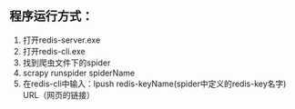## 程序运行方式：

1. 打开redis-server.exe
2. 打开redis-cli.exe
3. 找到爬虫文件下的spider
4. scrapy runspider spiderName
5. 在redis-cli中输入：lpush redis-keyName(spider中定义的redis-key名字) URL（网页的链接）
